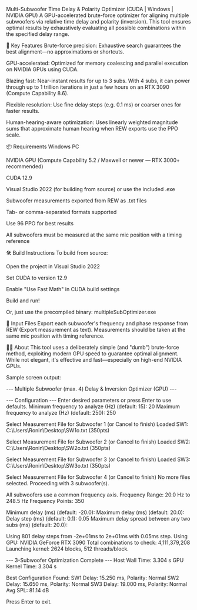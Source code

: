 Multi-Subwoofer Time Delay & Polarity Optimizer (CUDA | Windows | NVIDIA GPU)
A GPU-accelerated brute-force optimizer for aligning multiple subwoofers via relative time delay and polarity (inversion). This tool ensures optimal results by exhaustively evaluating all possible combinations within the specified delay range.

🚀 Key Features
Brute-force precision: Exhaustive search guarantees the best alignment—no approximations or shortcuts.

GPU-accelerated: Optimized for memory coalescing and parallel execution on NVIDIA GPUs using CUDA.

Blazing fast: Near-instant results for up to 3 subs. With 4 subs, it can power through up to 1 trillion iterations in just a few hours on an RTX 3090 (Compute Capability 8.6).

Flexible resolution: Use fine delay steps (e.g. 0.1 ms) or coarser ones for faster results.

Human-hearing-aware optimization: Uses linearly weighted magnitude sums that approximate human hearing when REW exports use the PPO scale.

📦 Requirements
Windows PC

NVIDIA GPU (Compute Capability 5.2 / Maxwell or newer — RTX 3000+ recommended)

CUDA 12.9

Visual Studio 2022 (for building from source) or use the included .exe

Subwoofer measurements exported from REW as .txt files

Tab- or comma-separated formats supported

Use 96 PPO for best results

All subwoofers must be measured at the same mic position with a timing reference

🛠️ Build Instructions
To build from source:

Open the project in Visual Studio 2022

Set CUDA to version 12.9

Enable "Use Fast Math" in CUDA build settings

Build and run!

Or, just use the precompiled binary:
multipleSubOptimizer.exe

📁 Input Files
Export each subwoofer's frequency and phase response from REW (Export measurement as text). Measurements should be taken at the same mic position with timing reference.

👨‍💻 About
This tool uses a deliberately simple (and "dumb") brute-force method, exploiting modern GPU speed to guarantee optimal alignment. While not elegant, it's effective and fast—especially on high-end NVIDIA GPUs.

Sample screen output:

--- Multiple Subwoofer (max. 4) Delay & Inversion Optimizer (GPU) ---

--- Configuration ---
Enter desired parameters or press Enter to use defaults.
Minimum frequency to analyze (Hz) (default: 15): 20
Maximum frequency to analyze (Hz) (default: 250): 250

Select Measurement File for Subwoofer 1 (or Cancel to finish)
Loaded SW1: C:\Users\Ronin\Desktop\SW1o.txt (350pts)

Select Measurement File for Subwoofer 2 (or Cancel to finish)
Loaded SW2: C:\Users\Ronin\Desktop\SW2o.txt (350pts)

Select Measurement File for Subwoofer 3 (or Cancel to finish)
Loaded SW3: C:\Users\Ronin\Desktop\SW3o.txt (350pts)

Select Measurement File for Subwoofer 4 (or Cancel to finish)
No more files selected. Proceeding with 3 subwoofer(s).

All subwoofers use a common frequency axis.
  Frequency Range: 20.0 Hz to 248.5 Hz
  Frequency Points: 350

Minimum delay (ms) (default: -20.0):
Maximum delay (ms) (default: 20.0):
Delay step (ms) (default: 0.1): 0.05
Maximum delay spread between any two subs (ms) (default: 20.0):

Using 801 delay steps from -2e+01ms to 2e+01ms with 0.05ms step.
Using GPU: NVIDIA GeForce RTX 3090
Total combinations to check: 4,111,379,208
Launching kernel: 2624 blocks, 512 threads/block.

--- 3-Subwoofer Optimization Complete ---
Host Wall Time: 3.304 s
GPU Kernel Time: 3.304 s

Best Configuration Found:
  SW1 Delay: 15.250 ms, Polarity: Normal
  SW2 Delay: 15.650 ms, Polarity: Normal
  SW3 Delay: 19.000 ms, Polarity: Normal
  Avg SPL: 81.14 dB

Press Enter to exit.



